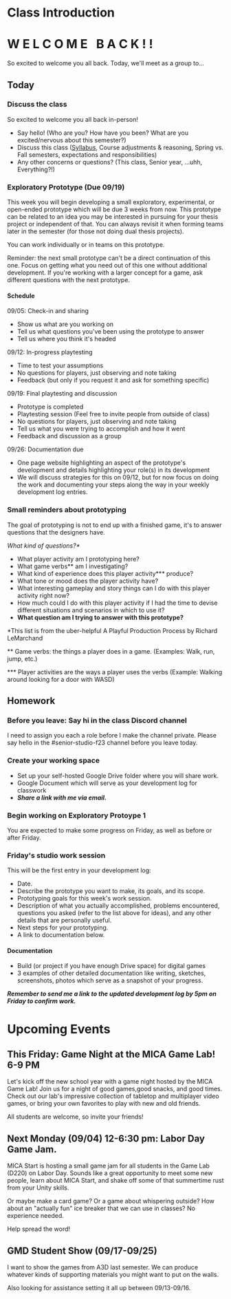 # Class Introduction

# W E L C O M E &nbsp; B A C K ! !
So excited to welcome you all back. Today, we'll meet as a group to...

## Today
### Discuss the class
So excited to welcome you all back in-person!
- Say hello! (Who are you? How have you been? What are you excited/nervous about this semester?)
- Discuss this class ([Syllabus](https://docs.google.com/document/d/16n9ynIaXhGAcryLIEwBfpeYK2IpDd3oDKhHminUAnsU/edit?usp=sharing), Course adjustments & reasoning, Spring vs. Fall semesters, expectations and responsibilities)
- Any other concerns or questions? (This class, Senior year, ...uhh, Everything?!)

### Exploratory Prototype (Due 09/19)
This week you will begin developing a small exploratory, experimental, or open-ended prototype which will be due 3 weeks from now. This prototype can be related to an idea you may be interested in pursuing for your thesis project or independent of that. You can always revisit it when forming teams later in the semester (for those not doing dual thesis projects). 

You can work individually or in teams on this prototype.

Reminder: the next small prototype can't be a direct continuation of this one. Focus on getting what you need out of this one without additional development. If you're working with a larger concept for a game, ask different questions with the next prototype.

#### Schedule
09/05: Check-in and sharing 
- Show us what are you working on 
- Tell us what questions you've been using the prototype to answer
- Tell us where you think it's headed

09/12: In-progress playtesting
- Time to test your assumptions
- No questions for players, just observing and note taking
- Feedback (but only if you request it and ask for something specific)

09/19: Final playtesting and discussion
- Prototype is completed
- Playtesting session (Feel free to invite people from outside of class)
- No questions for players, just observing and note taking
- Tell us what you were trying to accomplish and how it went
- Feedback and discussion as a group

09/26: Documentation due
- One page website highlighting an aspect of the prototype's development and details highlighting your role(s) in its development
- We will discuss strategies for this on 09/12, but for now focus on doing the work and documenting your steps along the way in your weekly development log entries.

### Small reminders about prototyping

The goal of prototyping is not to end up with a finished game, it's to answer questions that the designers have.

_What kind of questions?*_
- What player activity am I prototyping here?
- What game verbs** am I investigating?
- What kind of experience does this player activity*** produce?
- What tone or mood does the player activity have?
- What interesting gameplay and story things can I do with this player activity right now?
- How much could I do with this player activity if I had the time to devise different situations and scenarios in which to use it?
- **What question am I trying to answer with this prototype?**

*This list is from the uber-helpful A Playful Production Process by Richard LeMarchand

** Game verbs: the things a player does in a game. (Examples: Walk, run, jump, etc.)

*** Player activities are the ways a player uses the verbs (Example: Walking around looking for a door with WASD)


## Homework

### Before you leave: Say hi in the class Discord channel
I need to assign you each a role before I make the channel private. Please say hello in the #senior-studio-f23 channel before you leave today.

### Create your working space
- Set up your self-hosted Google Drive folder where you will share work.
- Google Document which will serve as your development log for classwork
- ***Share a link with me via email.***

### Begin working on Exploratory Protoype 1
You are expected to make some progress on Friday, as well as before or after Friday. 

### Friday's studio work session
This will be the first entry in your development log:
- Date.
- Describe the prototype you want to make, its goals, and its scope.
- Prototyping goals for this week's work session.
- Description of what you actually accomplished, problems encountered, questions you asked (refer to the list above for ideas), and any other details that are personally useful.
- Next steps for your prototyping.
- A link to documentation below.

#### Documentation
- Build (or project if you have enough Drive space) for digital games
- 3 examples of other detailed documentation like writing, sketches, screenshots, photos which serve as a snapshot of your progress.

***Remember to send me a link to the updated development log by 5pm on Friday to confirm work.***


# Upcoming Events

## This Friday: Game Night at the MICA Game Lab! 6-9 PM
Let's kick off the new school year with a game night hosted by the MICA Game Lab! Join us for a night of good games,good  snacks, and good times. Check out our lab's impressive collection of tabletop and multiplayer video games, or bring your own favorites to play with new and old friends. 

All students are welcome, so invite your friends!

## Next Monday (09/04) 12-6:30 pm: Labor Day Game Jam.

MICA Start is hosting a small game jam for all students in the Game Lab (D220) on Labor Day. Sounds like a great opportunity to meet some new people, learn about MICA Start, and shake off some of that summertime rust from your Unity skills. 

Or maybe make a card game? Or a game about whispering outside? How about an "actually fun" ice breaker that we can use in classes? No experience needed. 

Help spread the word!

## GMD Student Show (09/17-09/25)
I want to show the games from A3D last semester. We can produce whatever kinds of supporting materials you might want to put on the walls. 

Also looking for assistance setting it all up between 09/13-09/16.
